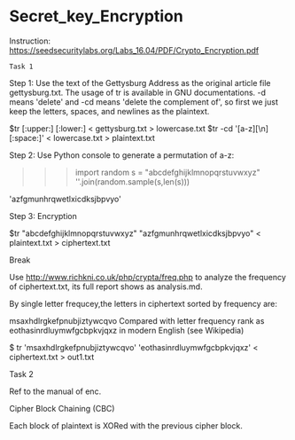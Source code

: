 # Secret_key_Encryption

Instruction: https://seedsecuritylabs.org/Labs_16.04/PDF/Crypto_Encryption.pdf


    Task 1


Step 1: Use the text of the Gettysburg Address as the original article file gettysburg.txt. The usage of tr is available in GNU documentations. -d means 'delete' and -cd means 'delete the complement of', so first we just keep the letters, spaces, and newlines as the plaintext.

$tr [:upper:] [:lower:] < gettysburg.txt > lowercase.txt
$tr -cd '[a-z][\n][:space:]' < lowercase.txt > plaintext.txt


Step 2: Use Python console to generate a permutation of a-z:

>>> import random
>>> s = "abcdefghijklmnopqrstuvwxyz"
>>> ''.join(random.sample(s,len(s)))


'azfgmunhrqwetlxicdksjbpvyo'


Step 3: Encryption

$tr "abcdefghijklmnopqrstuvwxyz" "azfgmunhrqwetlxicdksjbpvyo" < plaintext.txt > ciphertext.txt

   Break
   
   Use http://www.richkni.co.uk/php/crypta/freq.php to analyze the frequency of ciphertext.txt, its full report shows as analysis.md.

By single letter frequcey,the letters in ciphertext sorted by frequency are:

msaxhdlrgkefpnubjiztywcqvo 
Compared with letter frequency rank as eothasinrdluymwfgcbpkvjqxz in modern English (see Wikipedia)

$ tr 'msaxhdlrgkefpnubjiztywcqvo' 'eothasinrdluymwfgcbpkvjqxz' < ciphertext.txt > out1.txt

   Task 2
   
 Ref to the manual of enc.
 
 Cipher Block Chaining (CBC)
 
 Each block of plaintext is XORed with the previous cipher block.
   
   


